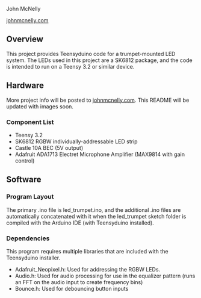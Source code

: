 John McNelly

[johnmcnelly.com](http://johnmcnelly.com)

## Overview
This project provides Teensyduino code for a trumpet-mounted LED system.  The LEDs used in this project are a SK6812 package, and the code is intended to run on a Teensy 3.2 or similar device.

## Hardware
More project info will be posted to [johnmcnelly.com](http://johnmcnelly.com).  This README will be updated with images soon.

### Component List
- Teensy 3.2
- SK6812 RGBW individually-addressable LED strip
- Castle 10A BEC (5V output)
- Adafruit ADA1713 Electret Microphone Amplifier (MAX9814 with gain control)

## Software

### Program Layout
The primary .ino file is led_trumpet.ino, and the additional .ino files are automatically concatenated with it when the led_trumpet sketch folder is compiled with the Arduino IDE (with Teensyduino installed).

### Dependencies
This program requires multiple libraries that are included with the Teensyduino installer.
- Adafruit_Neopixel.h: Used for addressing the RGBW LEDs.
- Audio.h: Used for audio processing for use in the equalizer pattern (runs an FFT on the audio input to create frequency bins)
- Bounce.h: Used for debouncing button inputs
